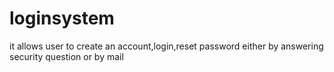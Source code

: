 # loginsystem
it allows user to create an account,login,reset password either by answering security question or by mail
